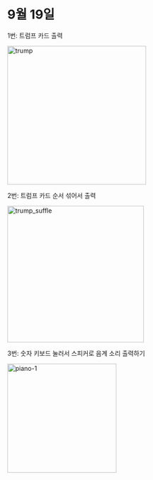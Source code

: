 <h1>9월 19일</h1>

1번: 트럼프 카드 출력

<img width="313" alt="trump" src="https://github.com/user-attachments/assets/b094bb12-c748-4f7c-883c-321fa69f12cd">


2번: 트럼프 카드 순서 섞어서 출력

<img width="308" alt="trump_suffle" src="https://github.com/user-attachments/assets/ee258d12-3a40-4563-ae9c-a8b3e3244567">


3번: 숫자 키보드 눌러서 스피커로 음계 소리 출력하기


<img width="246" alt="piano-1" src="https://github.com/user-attachments/assets/50470b0d-ba68-4692-a097-6da4537de985">
